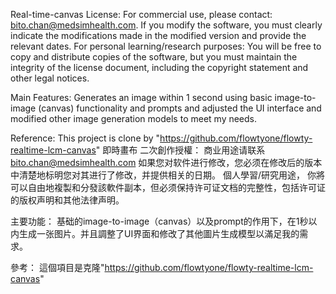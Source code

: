 Real-time-canvas
License: For commercial use, please contact: bito.chan@medsimhealth.com. If you modify the software, you must clearly indicate the modifications made in the modified version and provide the relevant dates. For personal learning/research purposes: You will be free to copy and distribute copies of the software, but you must maintain the integrity of the license document, including the copyright statement and other legal notices.

Main Features: Generates an image within 1 second using basic image-to-image (canvas) functionality and prompts and adjusted the UI interface and modified other image generation models to meet my needs.

Reference: This project is clone by "https://github.com/flowtyone/flowty-realtime-lcm-canvas" 
即時畫布
二次創作授權： 
商业用途请联系 bito.chan@medsimhealth.com 如果您对软件进行修改，您必须在修改后的版本中清楚地标明您对其进行了修改，并提供相关的日期。 
個人學習/研究用途， 你將可以自由地複製和分發該軟件副本，但必须保持许可证文档的完整性，包括许可证的版权声明和其他法律声明。

主要功能： 基础的image-to-image（canvas）以及prompt的作用下，在1秒以内生成一张图片。并且調整了UI界面和修改了其他圖片生成模型以滿足我的需求。

參考： 這個項目是克隆"https://github.com/flowtyone/flowty-realtime-lcm-canvas" 